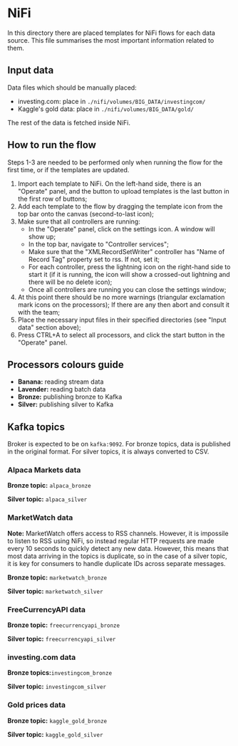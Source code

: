 # NiFi

In this directory there are placed templates for NiFi flows for each data source.
This file summarises the most important information related to them.

## Input data

Data files which should be manually placed:
- investing.com: place in `./nifi/volumes/BIG_DATA/investingcom/`
- Kaggle's gold data: place in `./nifi/volumes/BIG_DATA/gold/`

The rest of the data is fetched inside NiFi.

## How to run the flow

Steps 1-3 are needed to be performed only when running the flow for the first time, or if the templates are updated.

1. Import each template to NiFi. On the left-hand side, there is an "Operate" panel, and the button to upload templates is the last button in the first row of buttons;
2. Add each template to the flow by dragging the template icon from the top bar onto the canvas (second-to-last icon); 
3. Make sure that all controllers are running:
   - In the "Operate" panel, click on the settings icon. A window will show up;
   - In the top bar, navigate to "Controller services";
   - Make sure that the "XMLRecordSetWriter" controller has "Name of Record Tag" property set to rss. If not, set it;
   - For each controller, press the lightning icon on the right-hand side to start it (if it is running, the icon will show a crossed-out lightning and there will be no delete icon);
   - Once all controllers are running you can close the settings window;
4. At this point there should be no more warnings (triangular exclamation mark icons on the processors); If there are any then abort and consult it with the team;
5. Place the necessary input files in their specified directories (see "Input data" section above);
6. Press CTRL+A to select all processors, and click the start button in the "Operate" panel.

## Processors colours guide

- **Banana:** reading stream data
- **Lavender:** reading batch data
- **Bronze:** publishing bronze to Kafka
- **Silver:** publishing silver to Kafka

## Kafka topics

Broker is expected to be on `kafka:9092`.
For bronze topics, data is published in the original format. For silver topics, it is always converted to CSV.

### Alpaca Markets data

**Bronze topic:** `alpaca_bronze`

**Silver topic:** `alpaca_silver`

### MarketWatch data

**Note:** MarketWatch offers access to RSS channels. However, it is impossile to listen to RSS using NiFi, 
so instead regular HTTP requests are made every 10 seconds to quickly detect any new data. However,
this means that most data arriving in the topics is duplicate, so in the case of a silver topic,
it is key for consumers to handle duplicate IDs across separate messages.

**Bronze topic:** `marketwatch_bronze`

**Silver topic:** `marketwatch_silver`

### FreeCurrencyAPI data

**Bronze topic:** `freecurrencyapi_bronze`

**Silver topic:** `freecurrencyapi_silver`

### investing.com data

**Bronze topics:**`investingcom_bronze`

**Silver topic:** `investingcom_silver`

### Gold prices data

**Bronze topic:** `kaggle_gold_bronze`

**Silver topic:** `kaggle_gold_silver`
